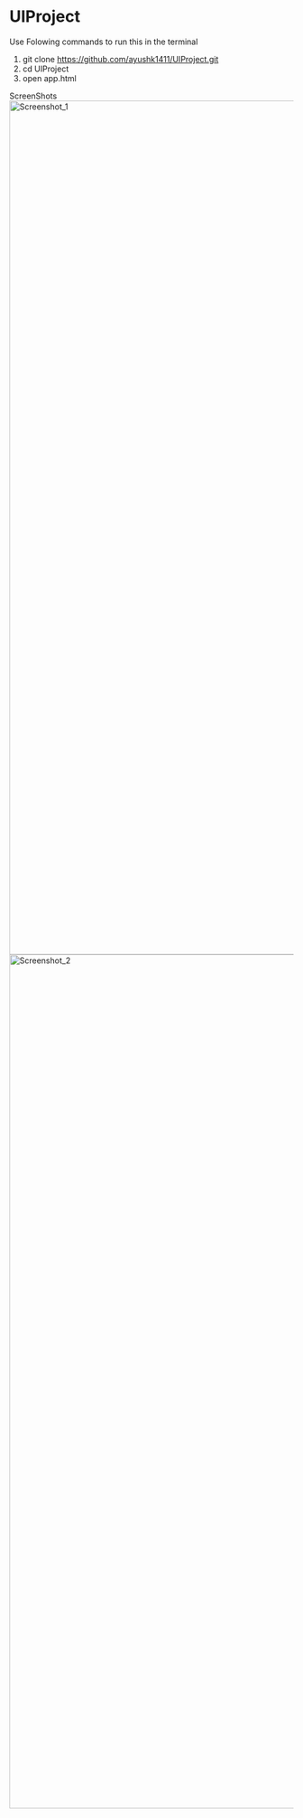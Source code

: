 # UIProject

Use Folowing commands to run this in the terminal
1) git clone https://github.com/ayushk1411/UIProject.git
2) cd UIProject
3) open app.html

ScreenShots
<img width="1512" alt="Screenshot_1" src="https://user-images.githubusercontent.com/111436778/187135207-7bad62dd-4e7a-4569-ac0e-d25c0e4d57f5.png">
<img width="1512" alt="Screenshot_2" src="https://user-images.githubusercontent.com/111436778/187135219-faa3dad2-8ced-44d6-b866-76cd026dd430.png">
